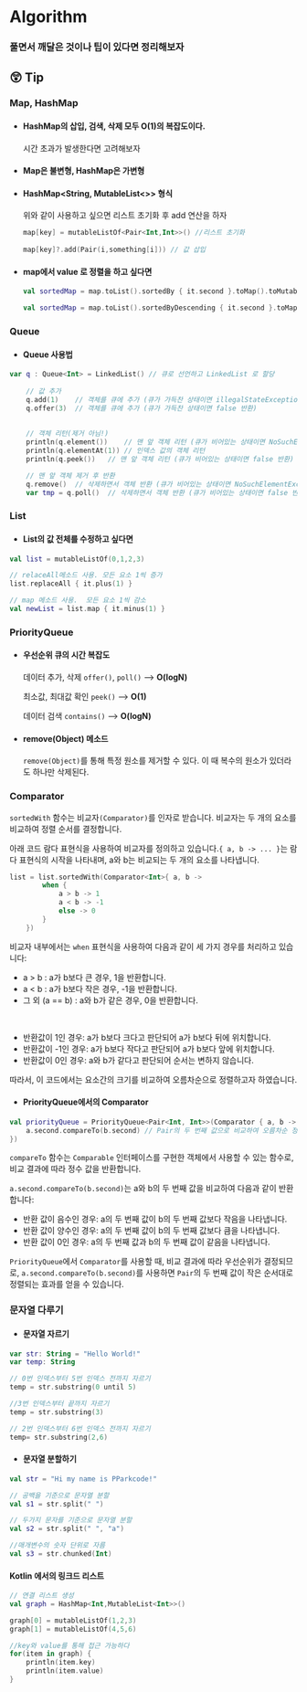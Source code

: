 # Algorithm
### 풀면서 깨달은 것이나 팁이 있다면 정리해보자

## 😲 Tip

### Map, HashMap
- #### HashMap의 삽입, 검색, 삭제 모두 O(1)의 복잡도이다.
  시간 초과가 발생한다면 고려해보자
  
- #### Map은 불변형, HashMap은 가변형
  
- #### HashMap<String, MutableList<>> 형식
   위와 같이 사용하고 싶으면 리스트 초기화 후 add 연산을 하자
   ```kotlin
   map[key] = mutableListOf<Pair<Int,Int>>() //리스트 초기화
            
   map[key]?.add(Pair(i,something[i])) // 값 삽입
  ```

- #### map에서 value 로 정렬을 하고 싶다면 
  ```kotlin
  val sortedMap = map.toList().sortedBy { it.second }.toMap().toMutableMap()
  
  val sortedMap = map.toList().sortedByDescending { it.second }.toMap().toMutableMap()
  ```

### Queue

- #### Queue 사용법
```kotlin
var q : Queue<Int> = LinkedList() // 큐로 선언하고 LinkedList 로 할당
    
    // 값 추가
    q.add(1)    // 객체를 큐에 추가 (큐가 가득찬 상태이면 illegalStateException 발생)
    q.offer(3)  // 객체를 큐에 추가 (큐가 가득찬 상태이면 false 반환)
    
    
    // 객체 리턴(제거 아님!)
    println(q.element())    // 맨 앞 객체 리턴 (큐가 비어있는 상태이면 NoSuchElementException 발생)
    println(q.elementAt(1)) // 인덱스 값의 객체 리턴
    println(q.peek())   // 맨 앞 객체 리턴 (큐가 비어있는 상태이면 false 반환)

    // 맨 앞 객체 제거 후 반환
    q.remove()  // 삭제하면서 객체 반환 (큐가 비어있는 상태이면 NoSuchElementException 발생)
    var tmp = q.poll()  // 삭제하면서 객체 반환 (큐가 비어있는 상태이면 false 반환)
```


### List

 - #### List의 값 전체를 수정하고 싶다면
 ```kotlin
 val list = mutableListOf(0,1,2,3)
 
 // relaceAll메소드 사용. 모든 요소 1씩 증가
 list.replaceAll { it.plus(1) }
 
 // map 메소드 사용.  모든 요소 1씩 감소 
 val newList = list.map { it.minus(1) }
 
 ```
 
 ### PriorityQueue
 
 - #### 우선순위 큐의 시간 복잡도
 
   데이터 추가, 삭제 `offer()`, `poll()`  --> **O(logN)**


   최소값, 최대값 확인 `peek()`  --> **O(1)**

   데이터 검색  `contains()`  --> **O(logN)**
   
 - #### remove(Object) 메소드
   `remove(Object)`를 통해 특정 원소를 제거할 수 있다.
   이 때 복수의 원소가 있더라도 하나만 삭제된다.
 
 ### Comparator
 
 `sortedWith` 함수는 비교자`(Comparator)`를 인자로 받습니다. 비교자는 두 개의 요소를 비교하여 정렬 순서를 결정합니다.


아래 코드 람다 표현식을 사용하여 비교자를 정의하고 있습니다.`{ a, b -> ... }`는 람다 표현식의 시작을 나타내며, a와 b는 비교되는 두 개의 요소를 나타냅니다.


```kotlin
list = list.sortedWith(Comparator<Int>{ a, b ->
        when {
            a > b -> 1
            a < b -> -1
            else -> 0
        }
    })
```

비교자 내부에서는 `when` 표현식을 사용하여 다음과 같이 세 가지 경우를 처리하고 있습니다:

- a > b : a가 b보다 큰 경우, 1을 반환합니다.
- a < b : a가 b보다 작은 경우, -1을 반환합니다.
- 그 외 (a == b) : a와 b가 같은 경우, 0을 반환합니다.

<br>

- 반환값이 1인 경우: a가 b보다 크다고 판단되어 a가 b보다 뒤에 위치합니다.
- 반환값이 -1인 경우: a가 b보다 작다고 판단되어 a가 b보다 앞에 위치합니다.
- 반환값이 0인 경우: a와 b가 같다고 판단되어 순서는 변하지 않습니다.


따라서, 이 코드에서는 요소간의 크기를 비교하여 오름차순으로 정렬하고자 하였습니다.


- #### PriorityQueue에서의 Comparator

```kotlin
val priorityQueue = PriorityQueue<Pair<Int, Int>>(Comparator { a, b ->
    a.second.compareTo(b.second) // Pair의 두 번째 값으로 비교하여 오름차순 정
})
```
`compareTo` 함수는 `Comparable` 인터페이스를 구현한 객체에서 사용할 수 있는 함수로, 비교 결과에 따라 정수 값을 반환합니다.


`a.second.compareTo(b.second)`는 a와 b의 두 번째 값을 비교하여 다음과 같이 반환합니다:

- 반환 값이 음수인 경우: a의 두 번째 값이 b의 두 번째 값보다 작음을 나타냅니다.
- 반환 값이 양수인 경우: a의 두 번째 값이 b의 두 번째 값보다 큼을 나타냅니다.
- 반환 값이 0인 경우: a의 두 번째 값과 b의 두 번째 값이 같음을 나타냅니다.


`PriorityQueue`에서 `Comparator`를 사용할 때, 비교 결과에 따라 우선순위가 결정되므로, `a.second.compareTo(b.second)`를 사용하면 `Pair`의 두 번째 값이 작은 순서대로 정렬되는 효과를 얻을 수 있습니다.


### 문자열 다루기

- #### 문자열 자르기

```kotlin
var str: String = "Hello World!"
var temp: String

// 0번 인덱스부터 5번 인덱스 전까지 자르기
temp = str.substring(0 until 5)

//3번 인덱스부터 끝까지 자르기
temp = str.substring(3)

// 2번 인덱스부터 6번 인덱스 전까지 자르기
temp= str.substring(2,6)
```
- #### 문자열 분할하기

```kotlin
val str = "Hi my name is PParkcode!"

// 공백을 기준으로 문자열 분할
val s1 = str.split(" ")

// 두가지 문자를 기준으로 문자열 분할
val s2 = str.split(" ", "a")

//매개변수의 숫자 단위로 자름
val s3 = str.chunked(Int)
```

#### Kotlin 에서의 링크드 리스트

```kotlin
// 연결 리스트 생성
val graph = HashMap<Int,MutableList<Int>>()

graph[0] = mutableListOf(1,2,3)
graph[1] = mutableListOf(4,5,6)

//key와 value를 통해 접근 가능하다
for(item in graph) {
    println(item.key)
    println(item.value)
}
```

